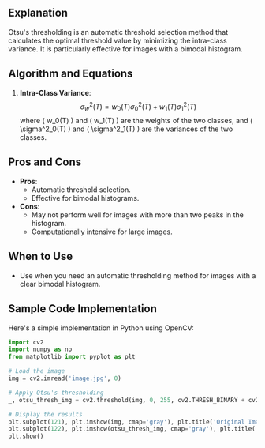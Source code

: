 

## Explanation
Otsu's thresholding is an automatic threshold selection method that calculates the optimal threshold value by minimizing the intra-class variance. It is particularly effective for images with a bimodal histogram.

## Algorithm and Equations
1. **Intra-Class Variance**:
   $$
   \sigma^2_w(T) = w_0(T) \sigma^2_0(T) + w_1(T) \sigma^2_1(T)
   $$
   where \( w_0(T) \) and \( w_1(T) \) are the weights of the two classes, and \( \sigma^2_0(T) \) and \( \sigma^2_1(T) \) are the variances of the two classes.

## Pros and Cons
- **Pros**:
  - Automatic threshold selection.
  - Effective for bimodal histograms.
- **Cons**:
  - May not perform well for images with more than two peaks in the histogram.
  - Computationally intensive for large images.

## When to Use
- Use when you need an automatic thresholding method for images with a clear bimodal histogram.

## Sample Code Implementation

Here's a simple implementation in Python using OpenCV:

```python
import cv2
import numpy as np
from matplotlib import pyplot as plt

# Load the image
img = cv2.imread('image.jpg', 0)

# Apply Otsu's thresholding
_, otsu_thresh_img = cv2.threshold(img, 0, 255, cv2.THRESH_BINARY + cv2.THRESH_OTSU)

# Display the results
plt.subplot(121), plt.imshow(img, cmap='gray'), plt.title('Original Image')
plt.subplot(122), plt.imshow(otsu_thresh_img, cmap='gray'), plt.title('Otsu Thresholding')
plt.show()
